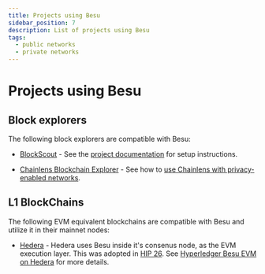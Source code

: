 ```yaml
---
title: Projects using Besu
sidebar_position: 7
description: List of projects using Besu
tags:
  - public networks
  - private networks
---
```


# Projects using Besu

## Block explorers

The following block explorers are compatible with Besu:

- [BlockScout](https://github.com/blockscout/blockscout#readme) - See the [project documentation](https://docs.blockscout.com/) for setup instructions.

- [Chainlens Blockchain Explorer](https://www.web3labs.com/chainlens) - See how to [use Chainlens with privacy-enabled networks](../../private-networks/how-to/monitor/chainlens.md).

## L1 BlockChains

The following EVM equivalent blockchains are compatible with Besu and utilize it in their mainnet nodes:

- [Hedera](https://hedera.com/) - Hedera uses Besu inside it's consenus node, as the EVM execution layer. This was adopted in [HIP 26](https://hips.hedera.com/hip/hip-26). See [Hyperledger Besu EVM on Hedera](https://docs.hedera.com/hedera/core-concepts/smart-contracts/deploying-smart-contracts#hyperledger-besu-evm-on-hedera) for more details.
